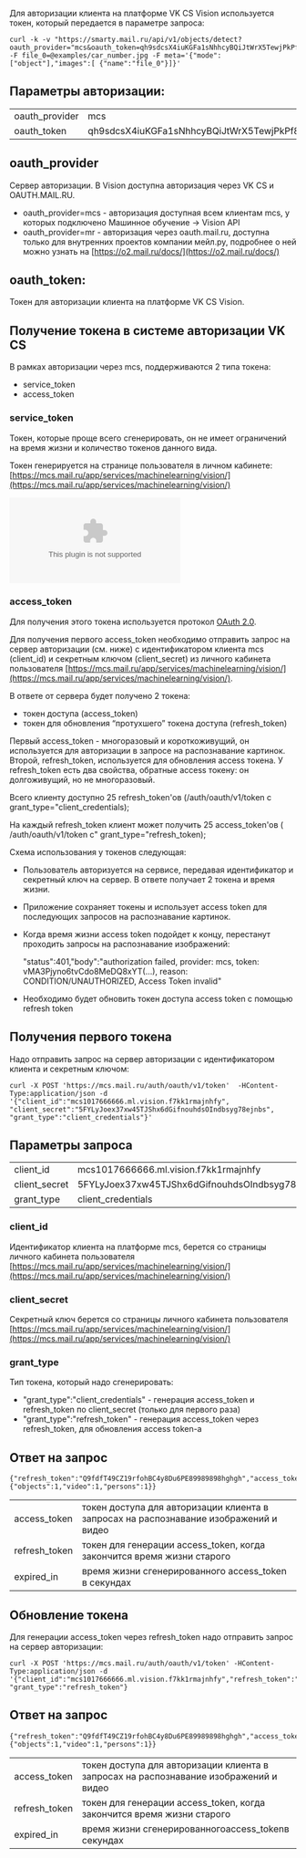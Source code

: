 Для авторизации клиента на платформе VK CS Vision используется токен, который передается в параметре запроса:

```
curl -k -v "https://smarty.mail.ru/api/v1/objects/detect?oauth_provider="mcs&oauth_token=qh9sdcsX4iuKGFa1sNhhcyBQiJtWrX5TewjPkPf867ad53oFd" -F file_0=@examples/car_number.jpg -F meta='{"mode":["object"],"images":[ {"name":"file_0"}]}'
```

## Параметры авторизации:

<table><tbody><tr><td>oauth_provider</td><td>mcs</td></tr><tr><td>oauth_token</td><td>qh9sdcsX4iuKGFa1sNhhcyBQiJtWrX5TewjPkPf867ad53oFd</td></tr></tbody></table>

## oauth_provider

Сервер авторизации. В Vision доступна авторизация через VK CS и OAUTH.MAIL.RU.

- oauth_provider=mcs - авторизация доступная всем клиентам mcs, у которых подключено Машинное обучение -> Vision API
- oauth_provider=mr - авторизация через oauth.mail.ru, доступна только для внутренних проектов компании мейл.ру, подробнее о ней можно узнать на [https://o2.mail.ru/docs/](https://o2.mail.ru/docs/)

## oauth_token:

Токен для авторизации клиента на платформе VK CS Vision.

## Получение токена в системе авторизации VK CS

В рамках авторизации через mcs, поддерживаются 2 типа токена:

- service_token
- access_token

### service_token

Токен, которые проще всего сгенерировать, он не имеет ограничений на время жизни и количество токенов данного вида.

Токен генерируется на странице пользователя в личном кабинете: [https://mcs.mail.ru/app/services/machinelearning/vision/](https://mcs.mail.ru/app/services/machinelearning/vision/)

![](./assets/static.helpjuice.com)

### access_token

Для получения этого токена используется протокол [OAuth 2.0](https://ru.wikipedia.org/wiki/OAuth#OAuth_2.0).

Для получения первого access_token необходимо отправить запрос на сервер авторизации (см. ниже) с идентификатором клиента mcs (client_id) и секретным ключом (client_secret) из личного кабинета пользователя [https://mcs.mail.ru/app/services/machinelearning/vision/](https://mcs.mail.ru/app/services/machinelearning/vision/).

В ответе от сервера будет получено 2 токена:

- токен доступа (access_token)
- токен для обновления “протухшего” токена доступа (refresh_token)

Первый access_token - многоразовый и короткоживущий, он используется для авторизации в запросе на распознавание картинок. Второй, refresh_token, используется для обновления access токена. У refresh_token есть два свойства, обратные access токену: он долгоживущий, но не многоразовый.

Всего клиенту доступно 25 refresh_token'ов (/auth/oauth/v1/token с grant_type="client_credentials);

На каждый refresh_token клиент может получить 25 access_token'ов ( /auth/oauth/v1/token c" grant_type="refresh_token);

Схема использования у токенов следующая:

- Пользователь авторизуется на сервисе, передавая идентификатор и секретный ключ на сервер. В ответе получает 2 токена и время жизни.
- Приложение сохраняет токены и использует access token для последующих запросов на распознавание картинок.
- Когда время жизни access token подойдет к концу, перестанут проходить запросы на распознавание изображений:

  "status":401,"body":"authorization failed, provider: mcs, token: vMA3Pjyno6tvCdo8MeDQ8xYT(...), reason: CONDITION/UNAUTHORIZED, Access Token invalid"

- Необходимо будет обновить токен доступа access token с помощью refresh token

## Получения первого токена

Надо отправить запрос на сервер авторизации с идентификатором клиента и секретным ключом:

```
curl -X POST 'https://mcs.mail.ru/auth/oauth/v1/token'  -HContent-Type:application/json -d '{"client_id":"mcs1017666666.ml.vision.f7kk1rmajnhfy", "client_secret":"5FYLyJoex37xw45TJShx6dGifnouhdsOIndbsyg78ejnbs", "grant_type":"client_credentials"}'
```

## Параметры запроса

<table><tbody><tr><td>client_id</td><td>mcs1017666666.ml.vision.f7kk1rmajnhfy</td></tr><tr><td>client_secret</td><td>5FYLyJoex37xw45TJShx6dGifnouhdsOIndbsyg78ejnbs</td></tr><tr><td>grant_type</td><td>client_credentials</td></tr></tbody></table>

### client_id

Идентификатор клиента на платформе mcs, берется со страницы личного кабинета пользователя [https://mcs.mail.ru/app/services/machinelearning/vision/](https://mcs.mail.ru/app/services/machinelearning/vision/)

### client_secret

Секретный ключ берется со страницы личного кабинета пользователя [https://mcs.mail.ru/app/services/machinelearning/vision/](https://mcs.mail.ru/app/services/machinelearning/vision/)

### grant_type

Тип токена, который надо сгенерировать:

- "grant_type":"client_credentials" - генерация access_token и refresh_token по client_secret (только для первого раза)
- "grant_type":"refresh_token" - генерация access_token через refresh_token, для обновления access token-а

## Ответ на запрос

```
{"refresh_token":"Q9fdfT49CZ19rfohBC4y8Du6PE89989898hghgh","access_token":"vMA3Pjyno6tvCdo8MeDQ8xfgbibiubr9r","expired_in":"3600","scope":{"objects":1,"video":1,"persons":1}}
```

<table><tbody><tr><td>access_token</td><td>токен доступа для авторизации клиента в запросах на распознавание изображений и видео</td></tr><tr><td>refresh_token</td><td>токен для генерации access_token, когда закончится время жизни старого</td></tr><tr><td>expired_in</td><td>время жизни сгенерированного access_token в секундах</td></tr></tbody></table>

## Обновление токена

Для генерации access_token через refresh_token надо отправить запрос на сервер авторизации:

```
curl -X POST 'https://mcs.mail.ru/auth/oauth/v1/token' -HContent-Type:application/json -d '{"client_id":"mcs1017666666.ml.vision.f7kk1rmajnhfy","refresh_token":"Q9fdfT49CZ19rfohBC4y8Du6PE89989898hghgh", "grant_type":"refresh_token"}
```

## Ответ на запрос

```
{"refresh_token":"Q9fdfT49CZ19rfohBC4y8Du6PE89989898hghgh","access_token":"vMA3Pjyno6tvCdo8MeDQ8xfgbibiubr9r","expired_in":"3600","scope":{"objects":1,"video":1,"persons":1}}
```

<table><tbody><tr><td>access_token</td><td>токен доступа для авторизации клиента в запросах на распознавание изображений и видео</td></tr><tr><td>refresh_token</td><td>токен для генерации access_token, когда закончится время жизни старого</td></tr><tr><td>expired_in</td><td>время жизни сгенерированногоaccess_tokenв секундах</td></tr></tbody></table>
